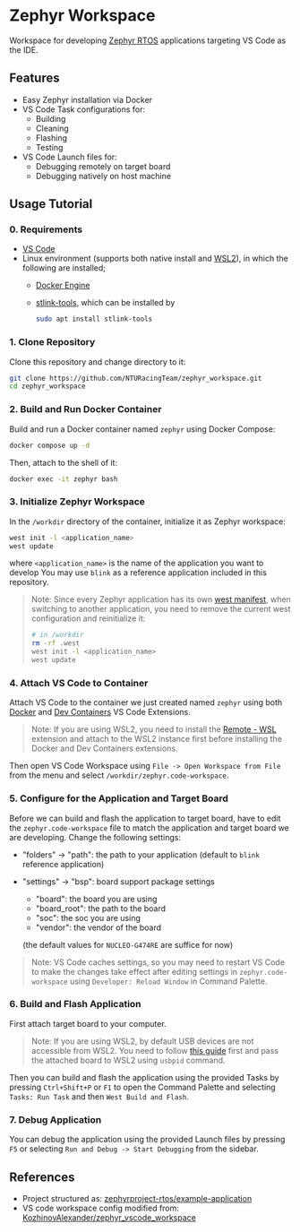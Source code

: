 # Zephyr Workspace

Workspace for developing [Zephyr RTOS](https://www.zephyrproject.org) applications targeting VS Code as the IDE.

## Features

- Easy Zephyr installation via Docker
- VS Code Task configurations for:
    - Building
    - Cleaning
    - Flashing
    - Testing
- VS Code Launch files for:
    - Debugging remotely on target board
    - Debugging natively on host machine

## Usage Tutorial

### 0. Requirements

- [VS Code](https://code.visualstudio.com/download)
- Linux environment (supports both native install and [WSL2](https://learn.microsoft.com/en-us/windows/wsl/install)), in which the following are installed;
    - [Docker Engine](https://docs.docker.com/engine/install)
    - [stlink-tools](https://github.com/stlink-org/stlink?tab=readme-ov-file#installation), which can be installed by

        ```bash
        sudo apt install stlink-tools
        ```

### 1. Clone Repository

Clone this repository and change directory to it:

```bash
git clone https://github.com/NTURacingTeam/zephyr_workspace.git
cd zephyr_workspace
```

### 2. Build and Run Docker Container

Build and run a Docker container named `zephyr` using Docker Compose:

```bash
docker compose up -d
```

Then, attach to the shell of it:

```bash
docker exec -it zephyr bash
```

### 3. Initialize Zephyr Workspace

In the `/workdir` directory of the container, initialize it as Zephyr workspace:

```bash
west init -l <application_name>
west update
```

where `<application_name>` is the name of the application you want to develop You may use `blink` as a reference application included in this repository.

> Note: Since every Zephyr application has its own [west manifest](https://docs.zephyrproject.org/latest/develop/west/manifest.html), when switching to another application, you need to remove the current west configuration and reinitialize it:
> 
> ```bash
> # in /workdir
> rm -rf .west
> west init -l <application_name>
> west update
> ```

### 4. Attach VS Code to Container

Attach VS Code to the container we just created named `zephyr` using both [Docker](https://marketplace.visualstudio.com/items?itemName=ms-azuretools.vscode-docker) and [Dev Containers](https://marketplace.visualstudio.com/items?itemName=ms-vscode-remote.remote-containers) VS Code Extensions.

> Note: If you are using WSL2, you need to install the [Remote - WSL](https://marketplace.visualstudio.com/items?itemName=ms-vscode-remote.remote-wsl) extension and attach to the WSL2 instance first before installing the Docker and Dev Containers extensions.

Then open VS Code Workspace using `File -> Open Workspace from File` from the menu and select `/workdir/zephyr.code-workspace`.

### 5. Configure for the Application and Target Board

Before we can build and flash the application to target board, have to edit the `zephyr.code-workspace` file to match the application and target board we are developing. Change the following settings:

- "folders" -> "path": the path to your application (default to `blink` reference application)
- "settings" -> "bsp": board support package settings
    - "board": the board you are using
    - "board_root": the path to the board
    - "soc": the soc you are using
    - "vendor": the vendor of the board
    
    (the default values for `NUCLEO-G474RE` are suffice for now)

> Note: VS Code caches settings, so you may need to restart VS Code to make the changes take effect after editing settings in `zephyr.code-workspace` using `Developer: Reload Window` in Command Palette.

### 6. Build and Flash Application

First attach target board to your computer.

> Note: If you are using WSL2, by default USB devices are not accessible from WSL2. You need to follow [this guide](https://learn.microsoft.com/en-us/windows/wsl/connect-usb) first and pass the attached board to WSL2 using `usbpid` command.

Then you can build and flash the application using the provided Tasks by pressing `Ctrl+Shift+P` or `F1` to open the Command Palette and selecting `Tasks: Run Task` and then `West Build and Flash`.

### 7. Debug Application

You can debug the application using the provided Launch files by pressing `F5` or selecting `Run and Debug -> Start Debugging` from the sidebar.

## References

- Project structured as: [zephyrproject-rtos/example-application](https://github.com/zephyrproject-rtos/example-application)
- VS code workspace config modified from: [KozhinovAlexander/zephyr_vscode_workspace](https://github.com/KozhinovAlexander/zephyr_vscode_workspace)
